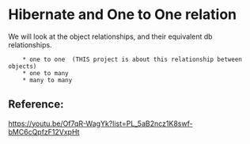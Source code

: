 # Hibernate and One to One relation

We will look at the object relationships, and their equivalent db relationships.
        
        * one to one  (THIS project is about this relationship between objects)
        * one to many
        * many to many

## Reference:
https://youtu.be/Of7qR-WagYk?list=PL_5aB2ncz1K8swf-bMC6cQpfzF12VxpHt
